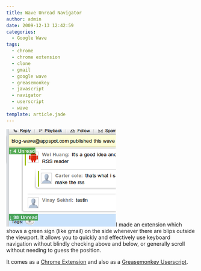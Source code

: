 ```yaml
---
title: Wave Unread Navigator
author: admin
date: 2009-12-13 12:42:59
categories:
  - Google Wave
tags: 
  - chrome
  - chrome extension
  - clone
  - gmail
  - google wave
  - greasemonkey
  - javascript
  - navigator
  - userscript
  - wave
template: article.jade
---
```


[![screenshot_050](screenshot_050.png "screenshot_050")](screenshot_050.png)I made an extension which shows a green sign (like gmail) on the side whenever there are blips outside the viewport. It allows you to quickly and effectively use keyboard navigation without blindly checking above and below, or generally scroll without needing to guess the position.

It comes as a [Chrome Extension](https://chrome.google.com/extensions/detail/jncflgepcddhcejhofdojlkjgjhcfmpc) and also as a [Greasemonkey Userscript](http://antimatter15.com/misc/wave/wavenavigation.user.js).
